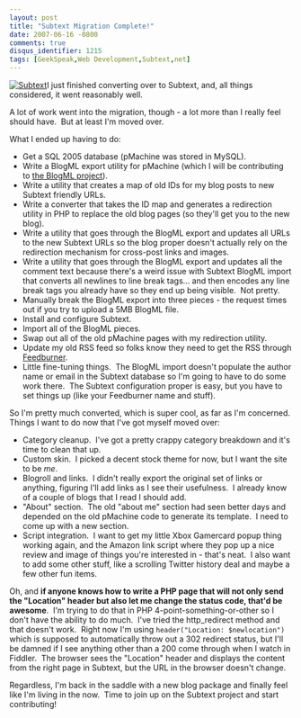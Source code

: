 ```yaml
---
layout: post
title: "Subtext Migration Complete!"
date: 2007-06-16 -0800
comments: true
disqus_identifier: 1215
tags: [GeekSpeak,Web Development,Subtext,net]
---
```

[![Subtext](https://hyqi8g.bl3301.livefilestore.com/y2pojvSSVNaltHHU3oWOT_SXuYfAqVg9xkGF4YNQOVG0GN276eBA96RwuMcsLLep6m6EPIeCK01cYiYoyI9YXiUbQPPspupv0Q7w97Bm8uM_O0/20070616subtextwo1.png?psid=1)](http://www.subtextproject.com)I
just finished converting over to Subtext, and, all things considered, it
went reasonably well.

A lot of work went into the migration, though - a lot more than I really
feel should have.  But at least I'm moved over.

What I ended up having to do:

-   Get a SQL 2005 database (pMachine was stored in MySQL).
-   Write a BlogML export utility for pMachine (which I will be
    contributing to [the BlogML
    project](http://www.codeplex.com/BlogML)).
-   Write a utility that creates a map of old IDs for my blog posts to
    new Subtext friendly URLs.
-   Write a converter that takes the ID map and generates a redirection
    utility in PHP to replace the old blog pages (so they'll get you to
    the new blog).
-   Write a utility that goes through the BlogML export and updates all
    URLs to the new Subtext URLs so the blog proper doesn't actually
    rely on the redirection mechanism for cross-post links and images.
-   Write a utility that goes through the BlogML export and updates all
    the comment text because there's a weird issue with Subtext BlogML
    import that converts all newlines to line break tags... and then
    encodes any line break tags you already have so they end up being
    visible.  Not pretty.
-   Manually break the BlogML export into three pieces - the request
    times out if you try to upload a 5MB BlogML file.
-   Install and configure Subtext.
-   Import all of the BlogML pieces.
-   Swap out all of the old pMachine pages with my redirection utility.
-   Update my old RSS feed so folks know they need to get the RSS
    through [Feedburner](http://www.feedburner.com).
-   Little fine-tuning things.  The BlogML import doesn't populate the
    author name or email in the Subtext database so I'm going to have to
    do some work there.  The Subtext configuration proper is easy, but
    you have to set things up (like your Feedburner name and stuff).

So I'm pretty much converted, which is super cool, as far as I'm
concerned.  Things I want to do now that I've got myself moved over:

-   Category cleanup.  I've got a pretty crappy category breakdown and
    it's time to clean that up.
-   Custom skin.  I picked a decent stock theme for now, but I want the
    site to be *me*.
-   Blogroll and links.  I didn't really export the original set of
    links or anything, figuring I'll add links as I see their
    usefulness.  I already know of a couple of blogs that I read I
    should add.
-   "About" section.  The old "about me" section had seen better days
    and depended on the old pMachine code to generate its template.  I
    need to come up with a new section.
-   Script integration.  I want to get my little Xbox Gamercard popup
    thing working again, and the Amazon link script where they pop up a
    nice review and image of things you're interested in - that's neat. 
    I also want to add some other stuff, like a scrolling Twitter
    history deal and maybe a few other fun items.

Oh, and **if anyone knows how to write a PHP page that will not only
send the "Location" header but also let me change the status code,
that'd be awesome**.  I'm trying to do that in PHP
4-point-something-or-other so I don't have the ability to do much.  I've
tried the http\_redirect method and that doesn't work.  Right now I'm
using `header("Location: $newlocation")` which is supposed to
automatically throw out a 302 redirect status, but I'll be damned if I
see anything other than a 200 come through when I watch in Fiddler.  The
browser sees the "Location" header and displays the content from the
right page in Subtext, but the URL in the browser doesn't change.

Regardless, I'm back in the saddle with a new blog package and finally
feel like I'm living in the now.  Time to join up on the Subtext project
and start contributing!

